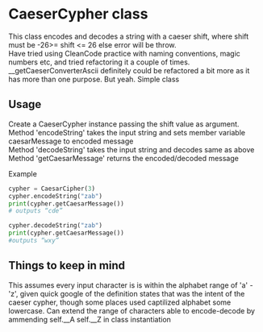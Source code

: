 # CaeserCypher class  
This class encodes and decodes a string with a caeser shift, where shift must be -26>= shift <= 26 else error will be throw.  
Have tried using CleanCode practice with naming conventions, magic numbers etc, and tried refactoring it a couple of times. __getCaeserConverterAscii definitely could be refactored a bit more as it has more than one purpose. But yeah. Simple class 

## Usage  
Create a CaeserCypher instance passing the shift value as argument.  
Method 'encodeString' takes the input string and sets member variable caesarMessage to encoded message  
Method 'decodeString' takes the input string and decodes same as above  
Method 'getCaesarMessage' returns the encoded/decoded message  

Example
```python
cypher = CaesarCipher(3)
cypher.encodeString("zab")
print(cypher.getCaesarMessage())
# outputs “cde”

cypher.decodeString("zab")
print(cypher.getCaesarMessage())
#outputs “wxy”
```
  
## Things to keep in mind  
This assumes every input character is is within the alphabet range of 'a' - 'z', given quick google of the definition states that was the intent of the caeser cypher, though some places used captilized alphabet some lowercase. Can extend the range of characters able to encode-decode by ammending self.__A self.__Z in class instantiation